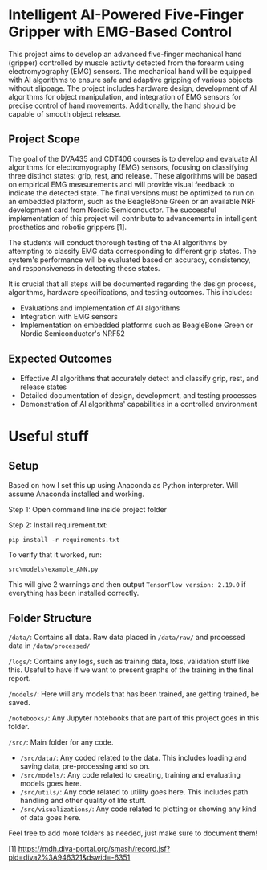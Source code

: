 # **Intelligent AI-Powered Five-Finger Gripper with EMG-Based Control**

This project aims to develop an advanced five-finger mechanical hand (gripper)
controlled by muscle activity detected from the forearm using electromyography
(EMG) sensors. The mechanical hand will be equipped with AI algorithms to
ensure safe and adaptive gripping of various objects without slippage. The
project includes hardware design, development of AI algorithms for object
manipulation, and integration of EMG sensors for precise control of hand
movements. Additionally, the hand should be capable of smooth object release.

## **Project Scope**

The goal of the DVA435 and CDT406 courses is to develop and evaluate AI
algorithms for electromyography (EMG) sensors, focusing on classifying three
distinct states: grip, rest, and release. These algorithms will be based on
empirical EMG measurements and will provide visual feedback to indicate the
detected state. The final versions must be optimized to run on an embedded
platform, such as the BeagleBone Green or an available NRF development card
from Nordic Semiconductor. The successful implementation of this project will
contribute to advancements in intelligent prosthetics and robotic grippers [1].

The students will conduct thorough testing of the AI algorithms by attempting to
classify EMG data corresponding to different grip states. The system's
performance will be evaluated based on accuracy, consistency, and
responsiveness in detecting these states.

It is crucial that all steps will be documented regarding the design process,
algorithms, hardware specifications, and testing outcomes. This includes:
  - Evaluations and implementation of AI algorithms
  - Integration with EMG sensors
  - Implementation on embedded platforms such as BeagleBone Green or Nordic Semiconductor's NRF52

## **Expected Outcomes**
  - Effective AI algorithms that accurately detect and classify grip, rest, and release states
  - Detailed documentation of design, development, and testing processes
  - Demonstration of AI algorithms' capabilities in a controlled environment

# **Useful stuff**
## **Setup** 
Based on how I set this up using Anaconda as Python interpreter. Will assume Anaconda installed and working. 

Step 1: Open command line inside project folder

Step 2: Install requirement.txt:
```
pip install -r requirements.txt
```

To verify that it worked, run: 
```
src\models\example_ANN.py 
```
This will give 2 warnings and then output `TensorFlow version: 2.19.0` if everything has been installed correctly. 

## **Folder Structure**
`/data/`: Contains all data. Raw data placed in `/data/raw/` and processed data in `/data/processed/`

`/logs/`: Contains any logs, such as training data, loss, validation stuff like this. Useful to have if we want to present graphs of the training in the final report. 

`/models/`: Here will any models that has been trained, are getting trained, be saved. 

`/notebooks/`: Any Jupyter notebooks that are part of this project goes in this folder. 

`/src/`: Main folder for any code. 
- `/src/data/`: Any coded related to the data. This includes loading and saving data, pre-processing and so on. 
- `/src/models/`: Any code related to creating, training and evaluating models goes here. 
- `/src/utils/`: Any code related to utility goes here. This includes path handling and other quality of life stuff. 
- `/src/visualizations/`: Any code related to plotting or showing any kind of data goes here. 

Feel free to add more folders as needed, just make sure to document them! 

[1] https://mdh.diva-portal.org/smash/record.jsf?pid=diva2%3A946321&dswid=-6351
